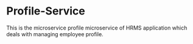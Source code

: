 # Profile-Service
This is the microservice profile microservice of HRMS application which deals with managing employee profile.
